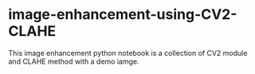 # image-enhancement-using-CV2-CLAHE
This image enhancement python notebook is a collection of CV2 module and CLAHE method with a demo iamge.
